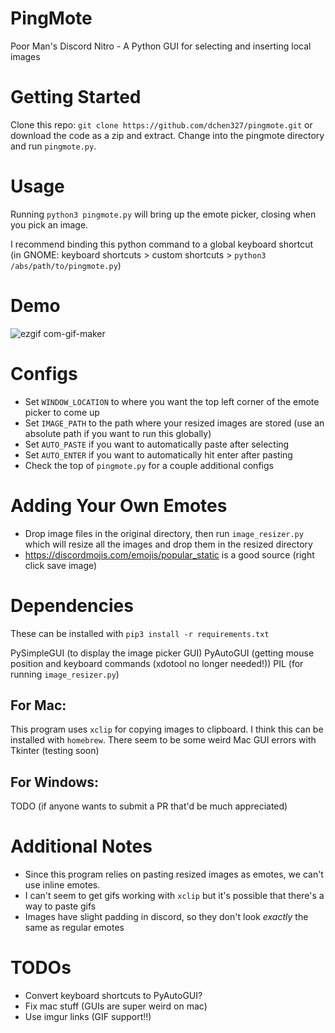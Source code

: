 # PingMote
Poor Man's Discord Nitro - A Python GUI for selecting and inserting local images
# Getting Started
Clone this repo: `git clone https://github.com/dchen327/pingmote.git` or download the code as a zip and extract. Change into the pingmote directory and run `pingmote.py`.
# Usage
Running `python3 pingmote.py` will bring up the emote picker, closing when you pick an image.

I recommend binding this python command to a global keyboard shortcut (in GNOME: keyboard shortcuts > custom shortcuts > `python3 /abs/path/to/pingmote.py`)
# Demo
![ezgif com-gif-maker](https://user-images.githubusercontent.com/37674516/107125905-81540c80-687a-11eb-9def-b4e51f2b9d32.gif)

# Configs
- Set `WINDOW_LOCATION` to where you want the top left corner of the emote picker to come up
- Set `IMAGE_PATH` to the path where your resized images are stored (use an absolute path if you want to run this globally)
- Set `AUTO_PASTE` if you want to automatically paste after selecting
- Set `AUTO_ENTER` if you want to automatically hit enter after pasting
- Check the top of `pingmote.py` for a couple additional configs

# Adding Your Own Emotes
- Drop image files in the original directory, then run `image_resizer.py` which will resize all the images and drop them in the resized directory
- https://discordmojis.com/emojis/popular_static is a good source (right click save image)

# Dependencies
These can be installed with `pip3 install -r requirements.txt`

PySimpleGUI (to display the image picker GUI)
PyAutoGUI (getting mouse position and keyboard commands (xdotool no longer needed!))
PIL (for running `image_resizer.py`)

## For Mac:
This program uses `xclip` for copying images to clipboard. I think this can be installed with `homebrew`.
There seem to be some weird Mac GUI errors with Tkinter (testing soon)

## For Windows:
TODO (if anyone wants to submit a PR that'd be much appreciated)

# Additional Notes
- Since this program relies on pasting resized images as emotes, we can't use inline emotes.
- I can't seem to get gifs working with `xclip` but it's possible that there's a way to paste gifs
- Images have slight padding in discord, so they don't look *exactly* the same as regular emotes

# TODOs
- Convert keyboard shortcuts to PyAutoGUI?
- Fix mac stuff (GUIs are super weird on mac)
- Use imgur links (GIF support!!)